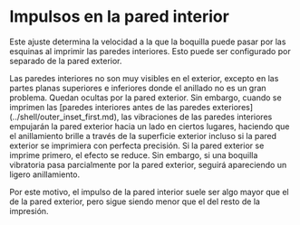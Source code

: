 Impulsos en la pared interior
====
Este ajuste determina la velocidad a la que la boquilla puede pasar por las esquinas al imprimir las paredes interiores. Esto puede ser configurado por separado de la pared exterior.

Las paredes interiores no son muy visibles en el exterior, excepto en las partes planas superiores e inferiores donde el anillado no es un gran problema. Quedan ocultas por la pared exterior. Sin embargo, cuando se imprimen las [paredes interiores antes de las paredes exteriores] (../shell/outer_inset_first.md), las vibraciones de las paredes interiores empujarán la pared exterior hacia un lado en ciertos lugares, haciendo que el anillamiento brille a través de la superficie exterior incluso si la pared exterior se imprimiera con perfecta precisión. Si la pared exterior se imprime primero, el efecto se reduce. Sin embargo, si una boquilla vibratoria pasa parcialmente por la pared exterior, seguirá apareciendo un ligero anillamiento.

Por este motivo, el impulso de la pared interior suele ser algo mayor que el de la pared exterior, pero sigue siendo menor que el del resto de la impresión.